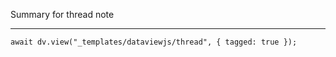Summary for thread note

---

```dataviewjs
await dv.view("_templates/dataviewjs/thread", { tagged: true });
```
